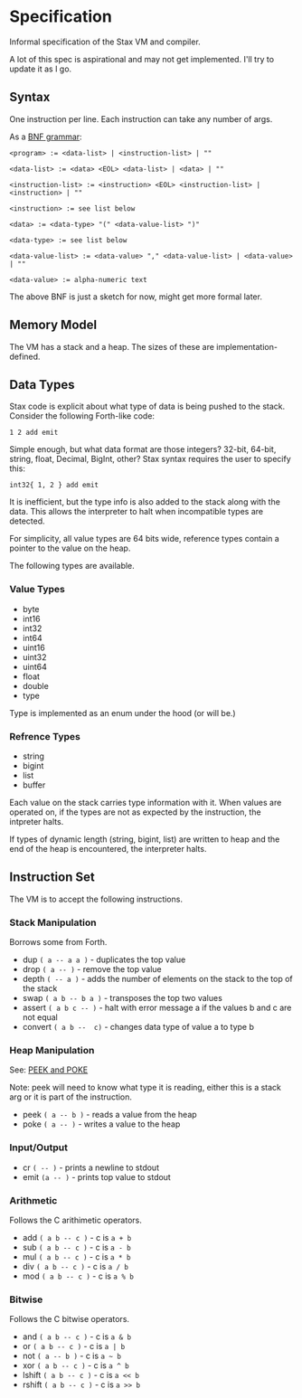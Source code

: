 # Specification

Informal specification of the Stax VM and compiler.

A lot of this spec is aspirational and may not get implemented. I'll try to update it as I go.


## Syntax

One instruction per line. Each instruction can take any number of args.

As a [BNF grammar](https://en.wikipedia.org/wiki/Backus%E2%80%93Naur_form):

```
<program> := <data-list> | <instruction-list> | ""

<data-list> := <data> <EOL> <data-list> | <data> | ""

<instruction-list> := <instruction> <EOL> <instruction-list> | <instruction> | ""

<instruction> := see list below

<data> := <data-type> "(" <data-value-list> ")"

<data-type> := see list below

<data-value-list> := <data-value> "," <data-value-list> | <data-value> | ""

<data-value> := alpha-numeric text
```

The above BNF is just a sketch for now, might get more formal later.


## Memory Model

The VM has a stack and a heap. The sizes of these are implementation-defined.


## Data Types

Stax code is explicit about what type of data is being pushed to the stack. Consider the following Forth-like code:

```
1 2 add emit
```

Simple enough, but what data format are those integers? 32-bit, 64-bit, string, float, Decimal, BigInt, other? Stax syntax requires the user to specify this:

```
int32{ 1, 2 } add emit
```

It is inefficient, but the type info is also added to the stack along with the data. This allows the interpreter to halt when incompatible types are detected.

For simplicity, all value types are 64 bits wide, reference types contain a pointer to the value on the heap.

The following types are available.

### Value Types

* byte
* int16
* int32
* int64
* uint16
* uint32
* uint64
* float
* double
* type

Type is implemented as an enum under the hood (or will be.)

### Refrence Types

* string
* bigint
* list
* buffer

Each value on the stack carries type information with it. When values are operated on, if the types are not as expected by the instruction, the intpreter halts.

If types of dynamic length (string, bigint, list) are written to heap and the end of the heap is encountered, the interpreter halts.


## Instruction Set

The VM is to accept the following instructions.

### Stack Manipulation

Borrows some from Forth.

* dup `( a -- a a )` - duplicates the top value
* drop `( a -- )` - remove the top value
* depth `( -- a )` - adds the number of elements on the stack to the top of the stack
* swap `( a b -- b a )` - transposes the top two values
* assert `( a b c -- )` - halt with error message a if the values b and c are not equal
* convert `( a b --  c)` - changes data type of value a to type b

### Heap Manipulation

See: [PEEK and POKE](https://en.wikipedia.org/wiki/PEEK_and_POKE)

Note: peek will need to know what type it is reading, either this is a stack arg or it is part of the instruction.

* peek `( a -- b )` - reads a value from the heap
* poke `( a -- )` - writes a value to the heap

### Input/Output

* cr `( -- )` - prints a newline to stdout
* emit `(a -- )` - prints top value to stdout

### Arithmetic

Follows the C arithimetic operators.

* add `( a b -- c )` - c is `a + b`
* sub `( a b -- c )` - c is `a - b`
* mul `( a b -- c )` - c is `a * b`
* div `( a b -- c )` - c is `a / b`
* mod `( a b -- c )` - c is `a % b`

### Bitwise

Follows the C bitwise operators.

* and `( a b -- c )` - c is `a & b`
* or `( a b -- c )` - c is `a | b`
* not `( a -- b )` - c is `a ~ b`
* xor `( a b -- c )` - c is `a ^ b`
* lshift `( a b -- c )` - c is `a << b`
* rshift `( a b -- c )` - c is `a >> b`
